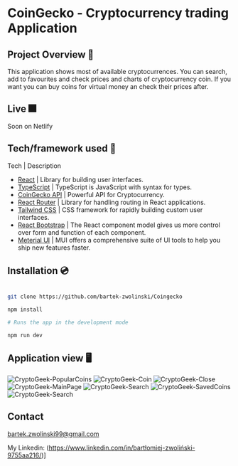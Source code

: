 <h1>CoinGecko - Cryptocurrency trading Application</h1>

## Project Overview 🎨

This application shows most of available cryptocurrences. You can search, add to favourites and check prices and charts of cryptocurrency coin. If you want you can buy coins for virtual money an check their prices after.

## Live 🎆

Soon on Netlify 

## Tech/framework used 🧰

Tech | Description 

* [React](https://reactjs.org/) | Library for building user interfaces.
* [TypeScript](https://www.typescriptlang.org/) | TypeScript is JavaScript with syntax for types.
* [CoinGecko API](https://www.coingecko.com/pl/api/documentation) | Powerful API for Cryptocurrency.
* [React Router](https://reactrouter.com/en/main) | Library for handling routing in React applications.
* [Tailwind CSS](https://mui.com/) | CSS framework for rapidly building custom user interfaces.
* [React Bootstrap](https://react-bootstrap.github.io/) | The React component model gives us more control over form and function of each component.
* [Meterial UI](https://mui.com/) | MUI offers a comprehensive suite of UI tools to help you ship new features faster.

## Installation 💿

```bash

git clone https://github.com/bartek-zwolinski/Coingecko

npm install

# Runs the app in the development mode

npm run dev

```

## Application view 🖥
![CryptoGeek-PopularCoins](https://user-images.githubusercontent.com/105802129/221647996-27f0c082-50be-4b1c-a181-d22decaefc18.png)
![CryptoGeek-Coin](https://user-images.githubusercontent.com/105802129/221648772-e6ffacb0-dc28-4754-9388-d29c8361cf41.png)
![CryptoGeek-Close](https://user-images.githubusercontent.com/105802129/221648904-74223cdd-51dc-4c9b-ab7d-244da6c43134.png)
![CryptoGeek-MainPage](https://user-images.githubusercontent.com/105802129/221648191-b9d706fd-01b5-402b-aab0-915bdcd02afe.png)
![CryptoGeek-Search](https://user-images.githubusercontent.com/105802129/221648360-5c215680-ac85-419d-8627-89f885a3e761.png)
![CryptoGeek-SavedCoins](https://user-images.githubusercontent.com/105802129/221648488-abd4ce07-3337-407c-90b8-6c3c1dd5f0c1.png)
![CryptoGeek-Search](https://user-images.githubusercontent.com/105802129/221648360-5c215680-ac85-419d-8627-89f885a3e761.png)

## Contact

bartek.zwolinski99@gmail.com

My Linkedin: (https://www.linkedin.com/in/bartłomiej-zwoliński-9755aa216/)]
